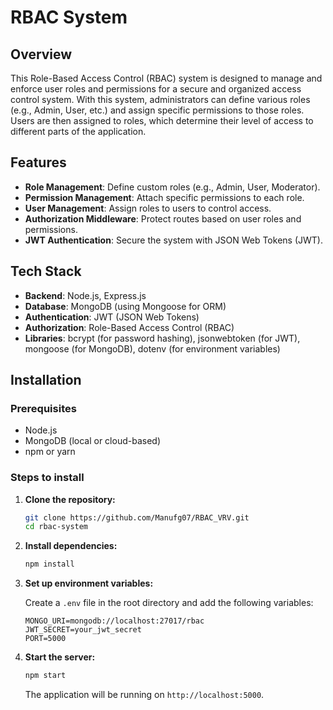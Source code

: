 # RBAC System

## Overview

This Role-Based Access Control (RBAC) system is designed to manage and enforce user roles and permissions for a secure and organized access control system. With this system, administrators can define various roles (e.g., Admin, User, etc.) and assign specific permissions to those roles. Users are then assigned to roles, which determine their level of access to different parts of the application.

## Features

- **Role Management**: Define custom roles (e.g., Admin, User, Moderator).
- **Permission Management**: Attach specific permissions to each role.
- **User Management**: Assign roles to users to control access.
- **Authorization Middleware**: Protect routes based on user roles and permissions.
- **JWT Authentication**: Secure the system with JSON Web Tokens (JWT).

## Tech Stack

- **Backend**: Node.js, Express.js
- **Database**: MongoDB (using Mongoose for ORM)
- **Authentication**: JWT (JSON Web Tokens)
- **Authorization**: Role-Based Access Control (RBAC)
- **Libraries**: bcrypt (for password hashing), jsonwebtoken (for JWT), mongoose (for MongoDB), dotenv (for environment variables)

## Installation

### Prerequisites

- Node.js
- MongoDB (local or cloud-based)
- npm or yarn

### Steps to install

1. **Clone the repository:**

    ```bash
    git clone https://github.com/Manufg07/RBAC_VRV.git
    cd rbac-system
    ```

2. **Install dependencies:**

    ```bash
    npm install
    ```

3. **Set up environment variables:**

    Create a `.env` file in the root directory and add the following variables:

    ```env
    MONGO_URI=mongodb://localhost:27017/rbac
    JWT_SECRET=your_jwt_secret
    PORT=5000
    ```

4. **Start the server:**

    ```bash
    npm start
    ```

    The application will be running on `http://localhost:5000`.

